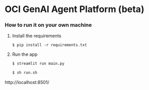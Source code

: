 # OCI GenAI Agent Platform (beta)

### How to run it on your own machine

1. Install the requirements

   ```
   $ pip install -r requirements.txt
   ```

2. Run the app

   ```zsh
   $ streamlit run main.py
   ```
   
   ```zsh
   $ sh run.sh
   ```

http://localhost:8501/